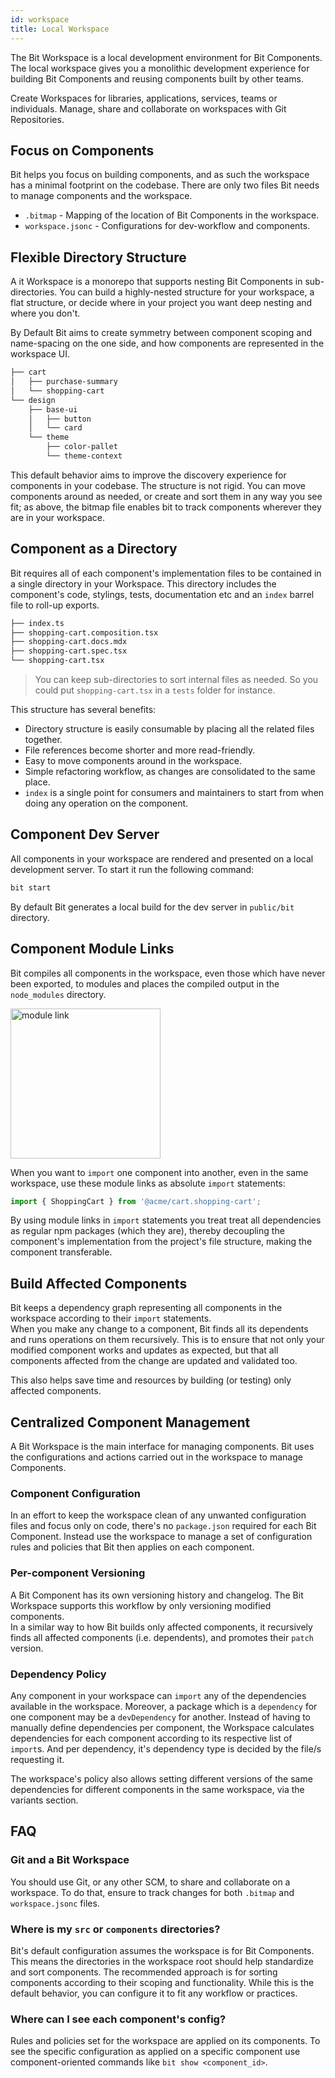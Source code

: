 ```yaml
---
id: workspace
title: Local Workspace
---
```


The Bit Workspace is a local development environment for Bit Components. The local workspace gives you a monolithic development experience for building Bit Components and reusing components built by other teams.

Create Workspaces for libraries, applications, services, teams or individuals. Manage, share and collaborate on workspaces with Git Repositories.

## Focus on Components

Bit helps you focus on building components, and as such the workspace has a minimal footprint on the codebase. There are only two files Bit needs to manage components and the workspace.

- `.bitmap` - Mapping of the location of Bit Components in the workspace.
- `workspace.jsonc` - Configurations for dev-workflow and components.

## Flexible Directory Structure

A it Workspace is a monorepo that supports nesting Bit Components in sub-directories. You can build a highly-nested structure for your workspace, a flat structure, or decide where in your project you want deep nesting and where you don't.

By Default Bit aims to create symmetry between component scoping and name-spacing on the one side, and how components are represented in the workspace UI.

```sh title="Components in workspace sorted according to functionality"
├── cart
│   ├── purchase-summary
│   └── shopping-cart
└── design
    ├── base-ui
    │   ├── button
    │   └── card
    └── theme
        ├── color-pallet
        └── theme-context
```

This default behavior aims to improve the discovery experience for components in your codebase. The structure is not rigid. You can move components around as needed, or create and sort them in any way you see fit; as above, the bitmap file enables bit to track components wherever they are in your workspace.

## Component as a Directory

Bit requires all of each component's implementation files to be contained in a single directory in your Workspace. This directory includes the component's code, stylings, tests, documentation etc and an `index` barrel file to roll-up exports.

```sh title="Basic component directory"
├── index.ts
├── shopping-cart.composition.tsx
├── shopping-cart.docs.mdx
├── shopping-cart.spec.tsx
└── shopping-cart.tsx
```

> You can keep sub-directories to sort internal files as needed. So you could put `shopping-cart.tsx` in a `tests` folder for instance.

This structure has several benefits:

- Directory structure is easily consumable by placing all the related files together.
- File references become shorter and more read-friendly.
- Easy to move components around in the workspace.
- Simple refactoring workflow, as changes are consolidated to the same place.
- `index` is a single point for consumers and maintainers to start from when doing any operation on the component.

## Component Dev Server

All components in your workspace are rendered and presented on a local development server. To start it run the following command:

```sh
bit start
```

By default Bit generates a local build for the dev server in `public/bit` directory.

## Component Module Links

Bit compiles all components in the workspace, even those which have never been exported, to modules and places the compiled output in the `node_modules` directory.

<div style={{textAlign: 'center'}}>
    <img src="/img/module-link.png" width="240" alt="module link" />
</div>

When you want to `import` one component into another, even in the same workspace, use these module links as absolute `import` statements:

```jsx
import { ShoppingCart } from '@acme/cart.shopping-cart';
```

By using module links in `import` statements you treat treat all dependencies as regular npm packages (which they are), thereby decoupling the component's implementation from the project's file structure, making the component transferable.

## Build Affected Components

Bit keeps a dependency graph representing all components in the workspace according to their `import` statements.  
When you make any change to a component, Bit finds all its dependents and runs operations on them recursively. This is to ensure that not only your modified component works and updates as expected, but that all components affected from the change are updated and validated too.

This also helps save time and resources by building (or testing) only affected components.

## Centralized Component Management

A Bit Workspace is the main interface for managing components. Bit uses the configurations and actions carried out in the workspace to manage Components.

### Component Configuration

In an effort to keep the workspace clean of any unwanted configuration files and focus only on code, there's no `package.json` required for each Bit Component. Instead use the workspace to manage a set of configuration rules and policies that Bit then applies on each component.

### Per-component Versioning

A Bit Component has its own versioning history and changelog. The Bit Workspace supports this workflow by only versioning modified components.  
In a similar way to how Bit builds only affected components, it recursively finds all affected components (i.e. dependents), and promotes their `patch` version.

### Dependency Policy

Any component in your workspace can `import` any of the dependencies available in the workspace. Moreover, a package which is a `dependency` for one component may be a `devDependency` for another. Instead of having to manually define dependencies per component, the Workspace calculates dependencies for each component according to its respective list of `import`s. And per dependency, it's dependency type is decided by the file/s requesting it.

The workspace's policy also allows setting different versions of the same dependencies for different components in the same workspace, via the variants section.

## FAQ

### Git and a Bit Workspace

You should use Git, or any other SCM, to share and collaborate on a workspace. To do that, ensure to track changes for both `.bitmap` and `workspace.jsonc` files.

### Where is my `src` or `components` directories?

Bit's default configuration assumes the workspace is for Bit Components. This means the directories in the workspace root should help standardize and sort components. The recommended approach is for sorting components according to their scoping and functionality. While this is the default behavior, you can configure it to fit any workflow or practices.

### Where can I see each component's config?

Rules and policies set for the workspace are applied on its components. To see the specific configuration as applied on a specific component use component-oriented commands like `bit show <component_id>`.
